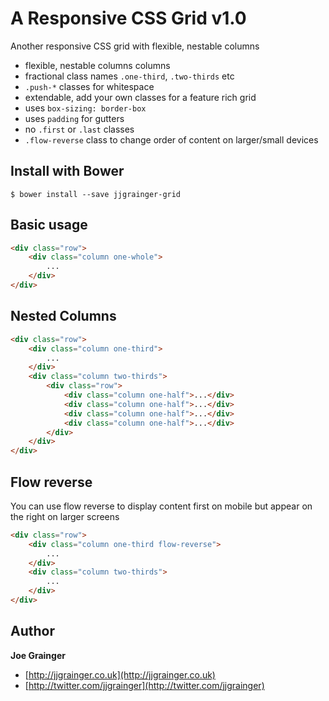 # A Responsive CSS Grid v1.0

Another responsive CSS grid with flexible, nestable columns

* flexible, nestable columns columns
* fractional class names `.one-third`, `.two-thirds` etc
* `.push-*` classes for whitespace
* extendable, add your own classes for a feature rich grid
* uses `box-sizing: border-box`
* uses `padding` for gutters
* no `.first` or `.last` classes
* `.flow-reverse` class to change order of content on larger/small devices

## Install with Bower

```
$ bower install --save jjgrainger-grid
```

## Basic usage

```html
<div class="row">
    <div class="column one-whole">
        ...
    </div>
</div>
```


## Nested Columns

```html
<div class="row">
    <div class="column one-third">
        ...
    </div>
    <div class="column two-thirds">
        <div class="row">
            <div class="column one-half">...</div>
            <div class="column one-half">...</div>
            <div class="column one-half">...</div>
            <div class="column one-half">...</div>
        </div>
    </div>
</div>
```

## Flow reverse

You can use flow reverse to display content first on mobile but appear on the right on larger screens

```html
<div class="row">
    <div class="column one-third flow-reverse">
        ...
    </div>
    <div class="column two-thirds">
        ...
    </div>
</div>
```

## Author

**Joe Grainger**

* [http://jjgrainger.co.uk](http://jjgrainger.co.uk)
* [http://twitter.com/jjgrainger](http://twitter.com/jjgrainger)
